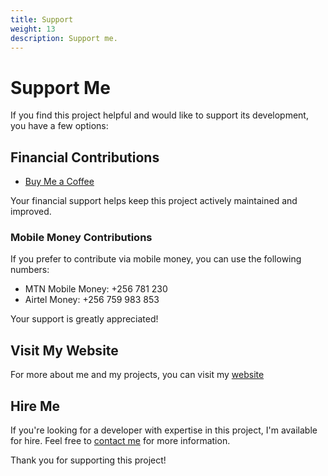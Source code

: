 ```yaml
---
title: Support
weight: 13
description: Support me.
---
```


# Support Me

If you find this project helpful and would like to support its development, you have a few options:

## Financial Contributions

- [Buy Me a Coffee](https://www.buymeacoffee.com/katznichov)

Your financial support helps keep this project actively maintained and improved.

### Mobile Money Contributions

If you prefer to contribute via mobile money, you can use the following numbers:

- MTN Mobile Money: +256 781 230
- Airtel Money: +256 759 983 853

Your support is greatly appreciated!

## Visit My Website

For more about me and my projects, you can visit my [website](https://resume-eta-rose.vercel.app/)

## Hire Me

If you're looking for a developer with expertise in this project, I'm available for hire. Feel free to [contact me](mailto:katznicho@gmail.com) for more information.

Thank you for supporting this project!
